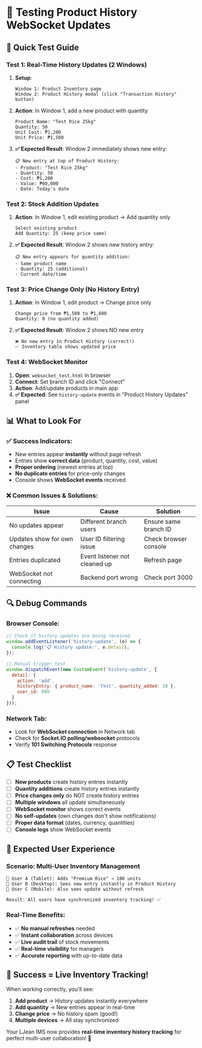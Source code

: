 # 🧪 **Testing Product History WebSocket Updates**

## 🎯 **Quick Test Guide**

### **Test 1: Real-Time History Updates (2 Windows)**
1. **Setup**:
   ```
   Window 1: Product Inventory page
   Window 2: Product History modal (click "Transaction History" button)
   ```

2. **Action**: In Window 1, add a new product with quantity
   ```
   Product Name: "Test Rice 25kg"
   Quantity: 50
   Unit Cost: ₱1,200
   Unit Price: ₱1,500
   ```

3. **✅ Expected Result**: Window 2 immediately shows new entry:
   ```
   📋 New entry at top of Product History:
   - Product: "Test Rice 25kg"  
   - Quantity: 50
   - Cost: ₱1,200
   - Value: ₱60,000
   - Date: Today's date
   ```

### **Test 2: Stock Addition Updates**
1. **Action**: In Window 1, edit existing product → Add quantity only
   ```
   Select existing product
   Add Quantity: 25 (keep price same)
   ```

2. **✅ Expected Result**: Window 2 shows new history entry:
   ```
   📋 New entry appears for quantity addition:
   - Same product name
   - Quantity: 25 (additional)
   - Current date/time
   ```

### **Test 3: Price Change Only (No History Entry)**
1. **Action**: In Window 1, edit product → Change price only
   ```
   Change price from ₱1,500 to ₱1,600
   Quantity: 0 (no quantity added)
   ```

2. **✅ Expected Result**: Window 2 shows NO new entry
   ```
   ❌ No new entry in Product History (correct!)
   ✅ Inventory table shows updated price
   ```

### **Test 4: WebSocket Monitor**
1. **Open**: `websocket_test.html` in browser
2. **Connect**: Set branch ID and click "Connect"
3. **Action**: Add/update products in main app
4. **✅ Expected**: See `history-update` events in "Product History Updates" panel

## 📊 **What to Look For**

### **✅ Success Indicators:**
- New entries appear **instantly** without page refresh
- Entries show **correct data** (product, quantity, cost, value)
- **Proper ordering** (newest entries at top)
- **No duplicate entries** for price-only changes
- Console shows **WebSocket events** received

### **❌ Common Issues & Solutions:**
| Issue | Cause | Solution |
|-------|--------|----------|
| No updates appear | Different branch users | Ensure same branch ID |
| Updates show for own changes | User ID filtering issue | Check browser console |
| Entries duplicated | Event listener not cleaned up | Refresh page |
| WebSocket not connecting | Backend port wrong | Check port 3000 |

## 🔍 **Debug Commands**

### **Browser Console:**
```javascript
// Check if history updates are being received
window.addEventListener('history-update', (e) => {
  console.log('📋 History update:', e.detail);
});

// Manual trigger test
window.dispatchEvent(new CustomEvent('history-update', {
  detail: {
    action: 'add',
    historyEntry: { product_name: 'Test', quantity_added: 10 },
    user_id: 999
  }
}));
```

### **Network Tab:**
- Look for **WebSocket connection** in Network tab
- Check for **Socket.IO polling/websocket** protocols  
- Verify **101 Switching Protocols** response

## 📋 **Test Checklist**

- [ ] **New products** create history entries instantly
- [ ] **Quantity additions** create history entries instantly  
- [ ] **Price changes only** do NOT create history entries
- [ ] **Multiple windows** all update simultaneously
- [ ] **WebSocket monitor** shows correct events
- [ ] **No self-updates** (own changes don't show notifications)
- [ ] **Proper data format** (dates, currency, quantities)
- [ ] **Console logs** show WebSocket events

## 🎯 **Expected User Experience**

### **Scenario: Multi-User Inventory Management**
```
👤 User A (Tablet): Adds "Premium Rice" → 100 units
👤 User B (Desktop): Sees new entry instantly in Product History
👤 User C (Mobile): Also sees update without refresh

Result: All users have synchronized inventory tracking! ✅
```

### **Real-Time Benefits:**
- ✅ **No manual refreshes** needed
- ✅ **Instant collaboration** across devices
- ✅ **Live audit trail** of stock movements  
- ✅ **Real-time visibility** for managers
- ✅ **Accurate reporting** with up-to-date data

## 🚀 **Success = Live Inventory Tracking!**

When working correctly, you'll see:
1. **Add product** → History updates instantly everywhere
2. **Add quantity** → New entries appear in real-time  
3. **Change price** → No history spam (good!)
4. **Multiple devices** → All stay synchronized

Your LJean IMS now provides **real-time inventory history tracking** for perfect multi-user collaboration! 🎉